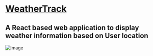 # [WeatherTrack](https://weathertrack-5nke.onrender.com/)
## A React based web application to display weather information based on User location
![image](https://github.com/itsatulanurag/weathertrack/assets/52076024/6eebc897-f796-401c-9a97-1bb9a358aae6)
